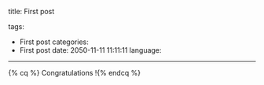 title: First post

tags:
  - First post
categories:
  - First post
date: 2050-11-11 11:11:11
language:
---
{% cq %} Congratulations !{% endcq %}
<!--more-->


